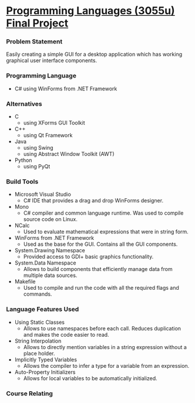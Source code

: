 # <b><u>Programming Languages (3055u) Final Project</u></b>

<h3><b>Problem Statement</b></h3>

Easily creating a simple GUI for a desktop application which has working graphical user interface components.

<h3><b>Programming Language</b></h3>
<ul><li>C# using WinForms from .NET Framework</li></ul>

<h3><b>Alternatives</b></h3>
<ul><li>C
        <ul><li>using XForms GUI Toolkit</li></ul></li>
    <li>C++
        <ul><li>using Qt Framework</ul></li></li>
    <li>Java
        <ul><li>using Swing</li>
            <li>using Abstract Window Toolkit (AWT)</li></ul></li>
    <li>Python
        <ul><li>using PyQt</li></ul></li></ul>

<h3><b>Build Tools</b></h3>
<ul><li>Microsoft Visual Studio
        <ul><li>C# IDE that provides a drag and drop WinForms designer.</li></ul></li>
    <li>Mono
        <ul><li>C# compiler and common language runtime. Was used to compile source code on Linux.</li></ul></li>
    <li>NCalc
        <ul><li>Used to evaluate mathematical expressions that were in string form. </li></ul></li>
    <li>WinForms from .NET Framework
        <ul><li>Used as the base for the GUI. Contains all the GUI components.</li></ul></li>
    <li>System.Drawing Namespace
        <ul><li>Provided access to GDI+ basic graphics functionality.</li></ul></li>
    <li>System.Data Namespace
        <ul><li>Allows to build components that efficiently manage data from multiple data sources.</li></ul></li>
    <li>Makefile
        <ul><li>Used to compile and run the code with all the required flags and commands.</li></ul></li></ul>

<h3><b>Language Features Used</b></h3>
<ul><li>Using Static Classes
        <ul><li>Allows to use namespaces before each call. Reduces duplication and makes the code easier to read.</li></ul></li>
    <li>String Interpolation
        <ul><li>Allows to directly mention variables in a string expression without a place holder.</li></ul></li>
    <li>Implicitly Typed Variables
        <ul><li>Allows the compiler to infer a type for a variable from an expression.</li></ul></li>
    <li>Auto-Property Initializers
        <ul><li>Allows for local variables to be automatically initialized.</li></ul></li></ul>

<h3><b>Course Relating</b></h3>
